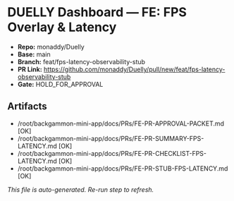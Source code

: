 # DUELLY Dashboard — FE: FPS Overlay & Latency

- **Repo:** monaddy/Duelly
- **Base:** main
- **Branch:** feat/fps-latency-observability-stub
- **PR Link:** https://github.com/monaddy/Duelly/pull/new/feat/fps-latency-observability-stub
- **Gate:** HOLD_FOR_APPROVAL

## Artifacts
 - /root/backgammon-mini-app/docs/PRs/FE-PR-APPROVAL-PACKET.md [OK]
 - /root/backgammon-mini-app/docs/PRs/FE-PR-SUMMARY-FPS-LATENCY.md [OK]
 - /root/backgammon-mini-app/docs/PRs/FE-PR-CHECKLIST-FPS-LATENCY.md [OK]
 - /root/backgammon-mini-app/docs/PRs/FE-PR-STUB-FPS-LATENCY.md [OK]

_This file is auto-generated. Re-run step to refresh._
